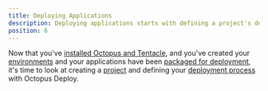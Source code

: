 ```yaml
---
title: Deploying Applications
description: Deploying applications starts with defining a project's deployment process, which is the set of instructions that will be run repeatably each time the project is deployed.
position: 6
---
```


Now that you've [installed Octopus and Tentacle](/docs/installation/index.md), and you've created your [environments](/docs/deployment-targets/environments/index.md) and your applications have been [packaged for deployment](/docs/packaging-applications/index.md), it's time to look at creating a [project](/docs/deploying-applications/projects/index.md) and defining your [deployment process](/docs/deploying-applications/deployment-process/index.md) with Octopus Deploy.
